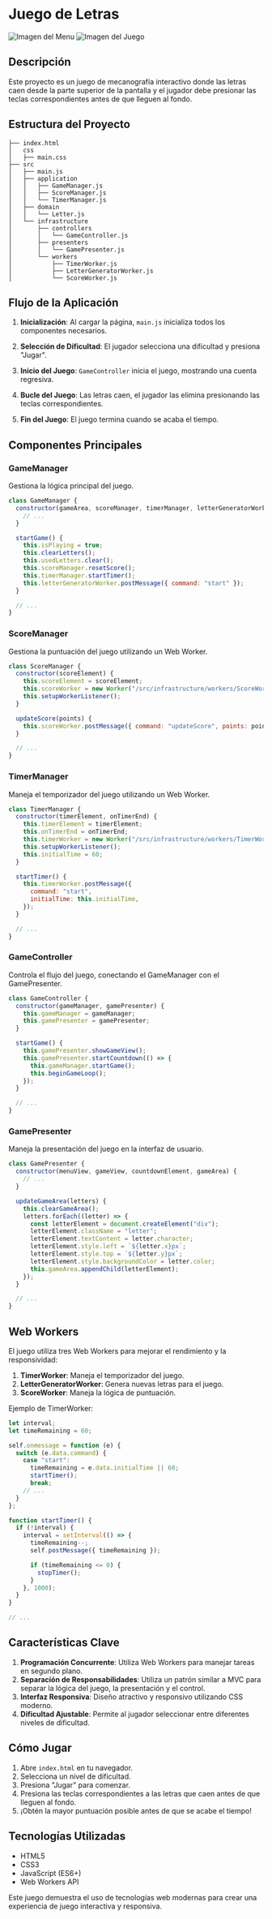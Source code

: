 # Juego de Letras

![Imagen del Menu](/assets/menu.png "Menú Principal")
![Imagen del Juego](/assets/juego.png "Interfaz de Juego")


## Descripción
Este proyecto es un juego de mecanografía interactivo donde las letras caen desde la parte superior de la pantalla y el jugador debe presionar las teclas correspondientes antes de que lleguen al fondo.

## Estructura del Proyecto
```
├── index.html
│   css
│   ├── main.css
├── src
│   ├── main.js
│   ├── application
│   │   ├── GameManager.js
│   │   ├── ScoreManager.js
│   │   └── TimerManager.js
│   ├── domain
│   │   └── Letter.js
│   └── infrastructure
│       ├── controllers
│       │   └── GameController.js
│       ├── presenters
│       │   └── GamePresenter.js
│       └── workers
│           ├── TimerWorker.js
│           ├── LetterGeneratorWorker.js
│           └── ScoreWorker.js
```

## Flujo de la Aplicación

1. **Inicialización**: Al cargar la página, `main.js` inicializa todos los componentes necesarios.

2. **Selección de Dificultad**: El jugador selecciona una dificultad y presiona "Jugar".

3. **Inicio del Juego**: `GameController` inicia el juego, mostrando una cuenta regresiva.

4. **Bucle del Juego**: Las letras caen, el jugador las elimina presionando las teclas correspondientes.

5. **Fin del Juego**: El juego termina cuando se acaba el tiempo.

## Componentes Principales

### GameManager
Gestiona la lógica principal del juego.

```javascript
class GameManager {
  constructor(gameArea, scoreManager, timerManager, letterGeneratorWorker) {
    // ...
  }

  startGame() {
    this.isPlaying = true;
    this.clearLetters();
    this.usedLetters.clear();
    this.scoreManager.resetScore();
    this.timerManager.startTimer();
    this.letterGeneratorWorker.postMessage({ command: "start" });
  }

  // ...
}
```

### ScoreManager
Gestiona la puntuación del juego utilizando un Web Worker.

```javascript
class ScoreManager {
  constructor(scoreElement) {
    this.scoreElement = scoreElement;
    this.scoreWorker = new Worker("/src/infrastructure/workers/ScoreWorker.js");
    this.setupWorkerListener();
  }

  updateScore(points) {
    this.scoreWorker.postMessage({ command: "updateScore", points: points });
  }

  // ...
}
```

### TimerManager
Maneja el temporizador del juego utilizando un Web Worker.

```javascript
class TimerManager {
  constructor(timerElement, onTimerEnd) {
    this.timerElement = timerElement;
    this.onTimerEnd = onTimerEnd;
    this.timerWorker = new Worker("/src/infrastructure/workers/TimerWorker.js");
    this.setupWorkerListener();
    this.initialTime = 60;
  }

  startTimer() {
    this.timerWorker.postMessage({
      command: "start",
      initialTime: this.initialTime,
    });
  }

  // ...
}
```

### GameController
Controla el flujo del juego, conectando el GameManager con el GamePresenter.

```javascript
class GameController {
  constructor(gameManager, gamePresenter) {
    this.gameManager = gameManager;
    this.gamePresenter = gamePresenter;
  }

  startGame() {
    this.gamePresenter.showGameView();
    this.gamePresenter.startCountdown(() => {
      this.gameManager.startGame();
      this.beginGameLoop();
    });
  }

  // ...
}
```

### GamePresenter
Maneja la presentación del juego en la interfaz de usuario.

```javascript
class GamePresenter {
  constructor(menuView, gameView, countdownElement, gameArea) {
    // ...
  }

  updateGameArea(letters) {
    this.clearGameArea();
    letters.forEach((letter) => {
      const letterElement = document.createElement("div");
      letterElement.className = "letter";
      letterElement.textContent = letter.character;
      letterElement.style.left = `${letter.x}px`;
      letterElement.style.top = `${letter.y}px`;
      letterElement.style.backgroundColor = letter.color;
      this.gameArea.appendChild(letterElement);
    });
  }

  // ...
}
```

## Web Workers

El juego utiliza tres Web Workers para mejorar el rendimiento y la responsividad:

1. **TimerWorker**: Maneja el temporizador del juego.
2. **LetterGeneratorWorker**: Genera nuevas letras para el juego.
3. **ScoreWorker**: Maneja la lógica de puntuación.

Ejemplo de TimerWorker:

```javascript
let interval;
let timeRemaining = 60;

self.onmessage = function (e) {
  switch (e.data.command) {
    case "start":
      timeRemaining = e.data.initialTime || 60;
      startTimer();
      break;
    // ...
  }
};

function startTimer() {
  if (!interval) {
    interval = setInterval(() => {
      timeRemaining--;
      self.postMessage({ timeRemaining });

      if (timeRemaining <= 0) {
        stopTimer();
      }
    }, 1000);
  }
}

// ...
```

## Características Clave

1. **Programación Concurrente**: Utiliza Web Workers para manejar tareas en segundo plano.
2. **Separación de Responsabilidades**: Utiliza un patrón similar a MVC para separar la lógica del juego, la presentación y el control.
3. **Interfaz Responsiva**: Diseño atractivo y responsivo utilizando CSS moderno.
4. **Dificultad Ajustable**: Permite al jugador seleccionar entre diferentes niveles de dificultad.

## Cómo Jugar

1. Abre `index.html` en tu navegador.
2. Selecciona un nivel de dificultad.
3. Presiona "Jugar" para comenzar.
4. Presiona las teclas correspondientes a las letras que caen antes de que lleguen al fondo.
5. ¡Obtén la mayor puntuación posible antes de que se acabe el tiempo!

## Tecnologías Utilizadas

- HTML5
- CSS3
- JavaScript (ES6+)
- Web Workers API

Este juego demuestra el uso de tecnologías web modernas para crear una experiencia de juego interactiva y responsiva.
